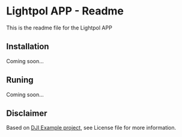 # Lightpol APP - Readme

This is the readme file for the Lightpol APP

## Installation

Coming soon...

## Runing

Coming soon...

## Disclaimer

Based on [DJI Example project](https://github.com/DJI-Mobile-SDK-Tutorials/Android-UXSDKDemo), see License file for more information.
